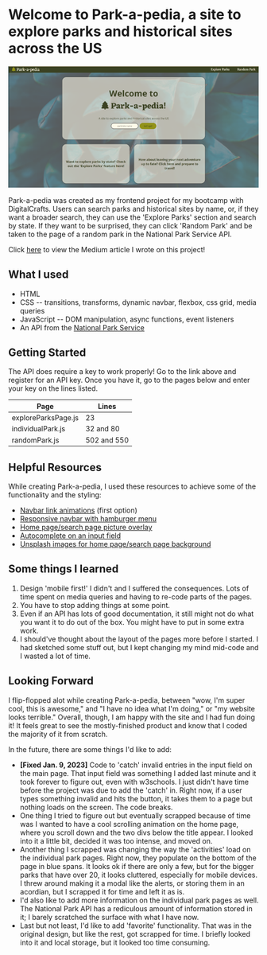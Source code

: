 # Welcome to Park-a-pedia, a site to explore parks and historical sites across the US

![Park-a-pedia Home Page](/FrontEndProject/pictures/parkapediaHome.png)

Park-a-pedia was created as my frontend project for my bootcamp with DigitalCrafts. Users can search parks and historical sites by name, or, if they want a broader search, they can use the 'Explore Parks' section and search by state. If they want to be surprised, they can click 'Random Park' and be taken to the page of a random park in the National Park Service API.

Click [here](https://medium.com/@jayelonlasseigne/building-a-website-with-the-nps-api-1c5cc0c68cd9?postPublishedType=initial) to view the Medium article I wrote on this project!

## What I used

- HTML
- CSS -- transitions, transforms, dynamic navbar, flexbox, css grid, media queries
- JavaScript -- DOM manipulation, async functions, event listeners
- An API from the [National Park Service](https://www.nps.gov/subjects/developer/guides.htm)

## Getting Started

The API does require a key to work properly! Go to the link above and register for an API key. Once you have it, go to the pages below and enter your key on the lines listed.

| Page                | Lines       |
| ------------------- | ----------- |
| exploreParksPage.js | 23          |
| individualPark.js   | 32 and 80   |
| randomPark.js       | 502 and 550 |

## Helpful Resources

While creating Park-a-pedia, I used these resources to achieve some of the functionality and the styling:

- [Navbar link animations](https://codepen.io/t_afif/pen/OJbGzrG) (first option)
- [Responsive navbar with hamburger menu](https://www.youtube.com/watch?v=flItyHiDm7E)
- [Home page/search page picture overlay](https://www.youtube.com/watch?v=DZg6UfS5zYg)
- [Autocomplete on an input field](https://www.w3schools.com/howto/howto_js_autocomplete.asp)
- [Unsplash images for home page/search page background](https://awik.io/generate-random-images-unsplash-without-using-api/)

## Some things I learned

1. Design 'mobile first!' I didn't and I suffered the consequences. Lots of time spent on media queries and having to re-code parts of the pages.
2. You have to stop adding things at some point.
3. Even if an API has lots of good documentation, it still might not do what you want it to do out of the box. You might have to put in some extra work.
4. I should've thought about the layout of the pages more before I started. I had sketched some stuff out, but I kept changing my mind mid-code and I wasted a lot of time.

## Looking Forward

I flip-flopped alot while creating Park-a-pedia, between "wow, I'm super cool, this is awesome," and "I have no idea what I'm doing," or "my website looks terrible." Overall, though, I am happy with the site and I had fun doing it! It feels great to see the mostly-finished product and know that I coded the majority of it from scratch.

In the future, there are some things I'd like to add:

- **[Fixed Jan. 9, 2023]** Code to 'catch' invalid entries in the input field on the main page. That input field was something I added last minute and it took forever to figure out, even with w3schools. I just didn't have time before the project was due to add the 'catch' in. Right now, if a user types something invalid and hits the button, it takes them to a page but nothing loads on the screen. The code breaks.
- One thing I tried to figure out but eventually scrapped because of time was I wanted to have a cool scrolling animation on the home page, where you scroll down and the two divs below the title appear. I looked into it a little bit, decided it was too intense, and moved on.
- Another thing I scrapped was changing the way the 'activities' load on the individual park pages. Right now, they populate on the bottom of the page in blue spans. It looks ok if there are only a few, but for the bigger parks that have over 20, it looks cluttered, especially for mobile devices. I threw around making it a modal like the alerts, or storing them in an acordian, but I scrapped it for time and left it as is.
- I'd also like to add more information on the individual park pages as well. The National Park API has a rediculous amount of information stored in it; I barely scratched the surface with what I have now.
- Last but not least, I'd like to add 'favorite' functionality. That was in the original design, but like the rest, got scrapped for time. I briefly looked into it and local storage, but it looked too time consuming.
